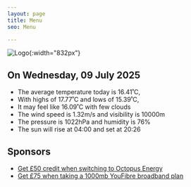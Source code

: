 ```yaml
---
layout: page
title: Menu
seo: Menu

---
```


![Logo](/images/logo.jpg){:width="832px"}

<!-- weather_marker starts -->
## On Wednesday, 09 July 2025

- The average temperature today is 16.41˚C,
- With highs of 17.77˚C and lows of 15.39˚C,
- It may feel like 16.09˚C with few clouds
- The wind speed is 1.32m/s and visibility is 10000m
- The pressure is 1022hPa and humidity is 76%
- The sun will rise at 04:00 and set at 20:26

<!-- weather_marker ends -->

## Sponsors

- [Get £50 credit when switching to Octopus Energy](https://bit.ly/3oD1nnS)
- [Get £75 when taking a 1000mb YouFibre broadband plan](https://aklam.io/91zWhU?)
